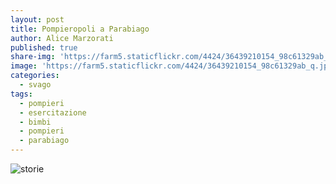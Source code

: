 ```yaml
---
layout: post
title: Pompieropoli a Parabiago
author: Alice Marzorati
published: true
share-img: 'https://farm5.staticflickr.com/4424/36439210154_98c61329ab_q.jpg'
image: 'https://farm5.staticflickr.com/4424/36439210154_98c61329ab_q.jpg'
categories:
  - svago
tags:
  - pompieri
  - esercitazione
  - bimbi
  - pompieri
  - parabiago
---
```

![storie](https://farm5.staticflickr.com/4424/36439210154_b80509fd92_h.jpg)
